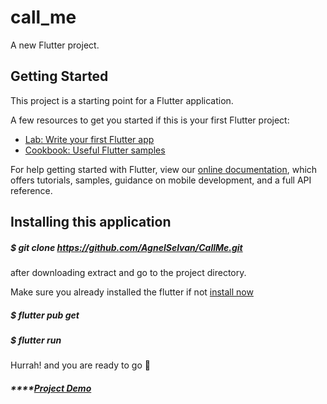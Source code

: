 # call_me

A new Flutter project.

## Getting Started

This project is a starting point for a Flutter application.

A few resources to get you started if this is your first Flutter project:

- [Lab: Write your first Flutter app](https://flutter.dev/docs/get-started/codelab)
- [Cookbook: Useful Flutter samples](https://flutter.dev/docs/cookbook)

For help getting started with Flutter, view our
[online documentation](https://flutter.dev/docs), which offers tutorials,
samples, guidance on mobile development, and a full API reference.


## Installing this application

##### $ git clone https://github.com/AgnelSelvan/CallMe.git

after downloading extract and go to the project directory.

Make sure you already installed the flutter if not [install now](https://flutter.dev/docs/get-started/install)

##### $ flutter pub get

##### $ flutter run

Hurrah! and you are ready to go 🚀️


##### ****[Project Demo](https://drive.google.com/file/d/17mfowctA_V5qF2xpkJu0lYXpTT6RRnPT/view?usp=sharing)
